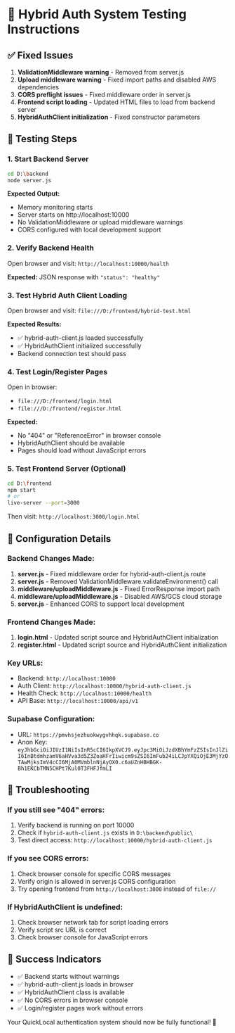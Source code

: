 # 🧪 Hybrid Auth System Testing Instructions

## ✅ Fixed Issues
1. **ValidationMiddleware warning** - Removed from server.js
2. **Upload middleware warning** - Fixed import paths and disabled AWS dependencies
3. **CORS preflight issues** - Fixed middleware order in server.js
4. **Frontend script loading** - Updated HTML files to load from backend server
5. **HybridAuthClient initialization** - Fixed constructor parameters

## 🚀 Testing Steps

### 1. Start Backend Server
```bash
cd D:\backend
node server.js
```

**Expected Output:**
- Memory monitoring starts
- Server starts on http://localhost:10000
- No ValidationMiddleware or upload middleware warnings
- CORS configured with local development support

### 2. Verify Backend Health
Open browser and visit: `http://localhost:10000/health`

**Expected:** JSON response with `"status": "healthy"`

### 3. Test Hybrid Auth Client Loading
Open browser and visit: `file:///D:/frontend/hybrid-test.html`

**Expected Results:**
- ✅ hybrid-auth-client.js loaded successfully
- ✅ HybridAuthClient initialized successfully
- Backend connection test should pass

### 4. Test Login/Register Pages
Open in browser:
- `file:///D:/frontend/login.html`
- `file:///D:/frontend/register.html`

**Expected:**
- No "404" or "ReferenceError" in browser console
- HybridAuthClient should be available
- Pages should load without JavaScript errors

### 5. Test Frontend Server (Optional)
```bash
cd D:\frontend
npm start
# or
live-server --port=3000
```

Then visit: `http://localhost:3000/login.html`

## 🔧 Configuration Details

### Backend Changes Made:
1. **server.js** - Fixed middleware order for hybrid-auth-client.js route
2. **server.js** - Removed ValidationMiddleware.validateEnvironment() call
3. **middleware/uploadMiddleware.js** - Fixed ErrorResponse import path
4. **middleware/uploadMiddleware.js** - Disabled AWS/GCS cloud storage
5. **server.js** - Enhanced CORS to support local development

### Frontend Changes Made:
1. **login.html** - Updated script source and HybridAuthClient initialization
2. **register.html** - Updated script source and HybridAuthClient initialization

### Key URLs:
- Backend: `http://localhost:10000`
- Auth Client: `http://localhost:10000/hybrid-auth-client.js`
- Health Check: `http://localhost:10000/health`
- API Base: `http://localhost:10000/api/v1`

### Supabase Configuration:
- URL: `https://pmvhsjezhuokwygvhhqk.supabase.co`
- Anon Key: `eyJhbGciOiJIUzI1NiIsInR5cCI6IkpXVCJ9.eyJpc3MiOiJzdXBhYmFzZSIsInJlZiI6InBtdmhzamV6aHVva3d5Z3ZoaHFrIiwicm9sZSI6ImFub24iLCJpYXQiOjE3MjYzOTAwMjksImV4cCI6MjA0MVmblnNjAyOX0.c6aUZnHBHBGK-Bh1EKCbTMN5CHPt7Kul0T3FHFJfmLI`

## 🐛 Troubleshooting

### If you still see "404" errors:
1. Verify backend is running on port 10000
2. Check if `hybrid-auth-client.js` exists in `D:\backend\public\`
3. Test direct access: `http://localhost:10000/hybrid-auth-client.js`

### If you see CORS errors:
1. Check browser console for specific CORS messages
2. Verify origin is allowed in server.js CORS configuration
3. Try opening frontend from `http://localhost:3000` instead of `file://`

### If HybridAuthClient is undefined:
1. Check browser network tab for script loading errors
2. Verify script src URL is correct
3. Check browser console for JavaScript errors

## 🎉 Success Indicators
- ✅ Backend starts without warnings
- ✅ hybrid-auth-client.js loads in browser
- ✅ HybridAuthClient class is available
- ✅ No CORS errors in browser console
- ✅ Login/register pages work without errors

Your QuickLocal authentication system should now be fully functional! 🚀

